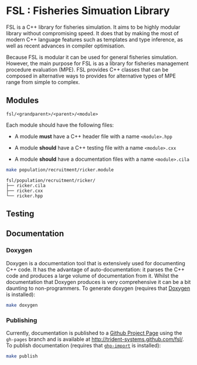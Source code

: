 # FSL : Fisheries Simuation Library

FSL is a C++ library for fisheries simulation.
It aims to be highly modular library without compromising speed.
It does that by making the most of modern C++ language features such as templates
and type inference, as well as recent advances in compiler optimisation. 

Because FSL is modular it can be used for general fisheries simulation.
However, the main purpose for FSL is as a library for fisheries management procedure evaluation (MPE).
FSL provides C++ classes that can be composed in alternative ways to 
provides for alternative types of MPE range from simple to complex.

## Modules

`fsl/<grandparent>/<parent>/<module>`

Each module should have the following files:

- A module __must__ have a C++ header file with a name `<module>.hpp`

- A module __should__ have a C++ testing file with a name `<module>.cxx`

- A module __should__ have a documentation files with a name `<module>.cila`


```sh
make population/recruitment/ricker.module
```

```
fsl/population/recruitment/ricker/
├── ricker.cila
├── ricker.cxx
└── ricker.hpp
```

## Testing



## Documentation

### Doxygen

Doxygen is a documentation tool that is extensively used for documenting C++ code.
It has the advantage of auto-documentation: it parses the C++ code and produces
a large volume of documentation from it. Whilst the documentation that Doxygen produces is
very comprehensive it can be a bit daunting to non-programmers.
To generate doxygen (requires that [Doxygen](http://www.stack.nl/~dimitri/doxygen/index.html) is installed):

```sh
make doxygen
```

### Publishing

Currently, documentation is published to a [Github Project Page](http:http://pages.github.com/) using the 
`gh-pages` branch and is available at <a href="http://trident-systems.github.com/fsl/index.html">http://trident-systems.github.com/fsl/</a>.
To publish documentation (requires that [`ghp-import`](https://pypi.python.org/pypi/ghp-import) is installed):

```sh
make publish
```
